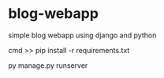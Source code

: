 # blog-webapp
simple blog webapp 
using django and python

cmd >> pip install -r requirements.txt


py manage.py runserver
